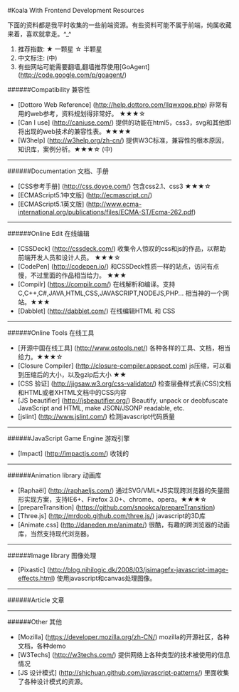#Koala With Frontend Development Resources 


下面的资料都是我平时收集的一些前端资源。有些资料可能不属于前端，纯属收藏来着，喜欢就拿走。^_^

1. 推荐指数: ★ 一颗星    ☆ 半颗星
2. 中文标注: (中)
3. 有些网站可能需要翻墙,翻墙推荐使用[GoAgent] (http://code.google.com/p/goagent/)


######Compatibility 兼容性

* [Dottoro Web Reference] (http://help.dottoro.com/llqwxqoe.php) 非常有用的web参考，资料规划得非常好。 ★★★☆
* [Can I use] (http://caniuse.com/) 提供的功能在html5，css3，svg和其他即将出现的web技术的兼容性表。★★★★
* [W3help] (http://w3help.org/zh-cn/) 提供W3C标准，兼容性的根本原因，知识库，案例分析。★★★☆ (中)

---

######Documentation 文档、手册

* [CSS参考手册] (http://css.doyoe.com/) 包含css2.1、css3  ★★★☆ 
* [ECMAScript5.1中文版] (http://ecmascript.cn/) 
* [ECMAScript5.1英文版] (http://www.ecma-international.org/publications/files/ECMA-ST/Ecma-262.pdf)

---


######Online Edit 在线编辑

* [CSSDeck] (http://cssdeck.com/) 收集令人惊叹的css和js的作品，以帮助前端开发人员和设计人员。 ★★★☆
* [CodePen] (http://codepen.io/) 和CSSDeck性质一样的站点，访问有点慢，不过里面的作品相当给力。 ★★★
* [Compilr] (https://compilr.com/) 在线解析和编译。支持C,C++,C#,JAVA,HTML,CSS,JAVASCRIPT,NODEJS,PHP... 相当神的一个网站。★★★
* [Dabblet] (http://dabblet.com/) 在线编辑HTML 和 CSS

---

######Online Tools 在线工具

* [开源中国在线工具] (http://www.ostools.net/) 各种各样的工具、文档，相当给力。★★★☆
* [Closure Compiler] (http://closure-compiler.appspot.com) js压缩，可以看到压缩后的大小，以及gzip后大小 ★★
* [CSS 验证] (http://jigsaw.w3.org/css-validator/) 检查层叠样式表(CSS)文档和HTML或者XHTML文档中的CSS内容
* [JS beautifier] (http://jsbeautifier.org/) Beautify, unpack or deobfuscate JavaScript and HTML, make JSON/JSONP readable, etc.
* [jslint] (http://www.jslint.com/) 检测javascript代码质量

---

######JavaScript Game Engine 游戏引擎

* [Impact] (http://impactjs.com/) 收钱的


---

######Animation library 动画库

* [Raphaël] (http://raphaeljs.com/) 通过SVG/VML+JS实现跨浏览器的矢量图形实现方案，支持IE6+、Firefox 3.0+、chrome、opera。★★★☆
* [prepareTransition] (https://github.com/snookca/prepareTransition)
* [Three.js] (http://mrdoob.github.com/three.js/) javascript的3D库
* [Animate.css] (http://daneden.me/animate/) 很酷，有趣的跨浏览器的动画库，当然支持现代浏览器。

---

######Image library 图像处理

* [Pixastic] (http://blog.nihilogic.dk/2008/03/jsimagefx-javascript-image-effects.html) 使用javascript和canvas处理图像。

---

######Article 文章

---

######Other 其他

* [Mozilla] (https://developer.mozilla.org/zh-CN/) mozilla的开源社区，各种文档，各种demo
* [W3Techs] (http://w3techs.com/) 提供网络上各种类型的技术被使用的信息情况
* [JS 设计模式] (http://shichuan.github.com/javascript-patterns/) 里面收集了各种设计模式的资源。



